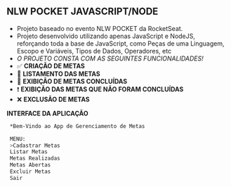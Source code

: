 ## NLW POCKET JAVASCRIPT/NODE
- Projeto baseado no evento NLW POCKET da RocketSeat.
- Projeto desenvolvido utilizando apenas JavaScript e NodeJS, reforçando toda a base de JavaScript, como Peças de uma Linguagem, Escopo e Variáveis, Tipos de Dados, Operadores, etc
- *O PROJETO CONSTA COM AS SEGUINTES FUNCIONALIDADES!*
- ✅ **CRIAÇÃO DE METAS**
- 📒 **LISTAMENTO DAS METAS**
- 📝 **EXIBIÇÃO DE METAS CONCLUÍDAS**
- ❗ **EXIBIÇÃO DAS METAS QUE NÃO FORAM CONCLUÍDAS**
- ❌ **EXCLUSÃO DE METAS**

**INTERFACE DA APLICAÇÃO**

```bash
 *Bem-Vindo ao App de Gerenciamento de Metas

 MENU:
 >Cadastrar Metas
 Listar Metas
 Metas Realizadas
 Metas Abertas
 Excluir Metas
 Sair
```


